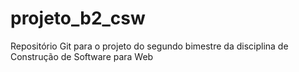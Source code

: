 # projeto_b2_csw
Repositório Git para o projeto do segundo bimestre da disciplina de Construção de Software para Web
